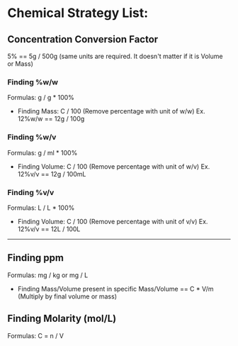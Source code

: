 # Chemical Strategy List:

## Concentration Conversion Factor
5% == 5g / 500g (same units are required. It doesn't matter if it is Volume or Mass)

### Finding %w/w
Formulas: g / g * 100%
- Finding Mass: C / 100 (Remove percentage with unit of w/w)
    Ex. 12%w/w == 12g / 100g

### Finding %w/v
Formulas: g / ml * 100%
- Finding Volume: C / 100 (Remove percentage with unit of w/v)
    Ex. 12%v/v == 12g / 100mL
    
### Finding %v/v
Formulas: L / L * 100%
- Finding Volume: C / 100 (Remove percentage with unit of v/v)
    Ex. 12%v/v == 12L / 100L
---
## Finding ppm
Formulas: mg / kg or mg / L
- Finding Mass/Volume present in specific Mass/Volume == C * V/m
    (Multiply by final volume or mass)

## Finding Molarity (mol/L)
Formulas: C = n / V
